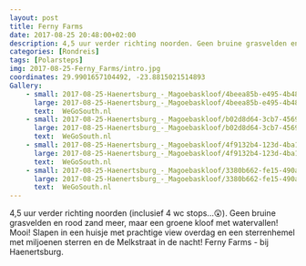 ```yaml
---
layout: post
title: Ferny Farms
date: 2017-08-25 20:48:00+02:00
description: 4,5 uur verder richting noorden. Geen bruine grasvelden en rood zand meer, maar een groene kloof met watervallen! Mooi!  Slapen in een huisje met prachtige view overdag en een sterrenhemel met
categories: [Rondreis]
tags: [Polarsteps]
img: 2017-08-25-Ferny_Farms/intro.jpg
coordinates: 29.9901657104492, -23.8815021514893
Gallery:
    - small: 2017-08-25-Haenertsburg_-_Magoebaskloof/4beea85b-e495-4b48-accb-bc97315e97c7_large_image.jpg
      large: 2017-08-25-Haenertsburg_-_Magoebaskloof/4beea85b-e495-4b48-accb-bc97315e97c7_large_image.jpg
      text:  WeGoSouth.nl
    - small: 2017-08-25-Haenertsburg_-_Magoebaskloof/b02d8d64-3cb7-4569-b95c-d8b8e53d6e6d_large_image.jpg
      large: 2017-08-25-Haenertsburg_-_Magoebaskloof/b02d8d64-3cb7-4569-b95c-d8b8e53d6e6d_large_image.jpg
      text:  WeGoSouth.nl
    - small: 2017-08-25-Haenertsburg_-_Magoebaskloof/4f9132b4-123d-4ba1-8f2c-f2c32f674856_large_image.jpg
      large: 2017-08-25-Haenertsburg_-_Magoebaskloof/4f9132b4-123d-4ba1-8f2c-f2c32f674856_large_image.jpg
      text:  WeGoSouth.nl
    - small: 2017-08-25-Haenertsburg_-_Magoebaskloof/3380b662-fe15-490a-9332-3dc5a79c1847_large_image.jpg
      large: 2017-08-25-Haenertsburg_-_Magoebaskloof/3380b662-fe15-490a-9332-3dc5a79c1847_large_image.jpg
      text:  WeGoSouth.nl
---
```

4,5 uur verder richting noorden (inclusief 4 wc stops...😲). Geen bruine grasvelden en rood zand meer, maar een groene kloof met watervallen! Mooi! 
Slapen in een huisje met prachtige view overdag en een sterrenhemel met miljoenen sterren en de Melkstraat in de nacht! 
Ferny Farms - bij Haenertsburg.